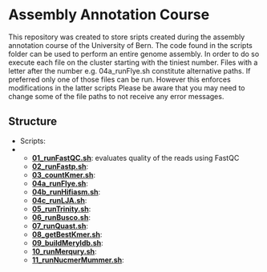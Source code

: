 # Assembly Annotation Course

This repository was created to store sripts created during the assembly annotation course of the University of Bern. 
The code found in the scripts folder can be used to perform an entire genome assembly. In order to do so execute each file on the cluster starting with the tiniest number. Files with a letter after the number e.g. 04a_runFlye.sh constitute alternative paths. If preferred only one of those files can be run. However this enforces modifications in the latter scripts
Please be aware that you may need to change some of the file paths to not receive any error messages. 

## Structure

- Scripts:
- - **[01_runFastQC.sh](scripts/01_runFastQC.sh)**: evaluates quality of the reads using FastQC
  - **[02_runFastp.sh](scripts/02_runFastp.sh)**:
  - **[03_countKmer.sh](scripts/03_countKmer.sh)**:
  - **[04a_runFlye.sh](scripts/04a_runFlye.sh)**:
  - **[04b_runHifiasm.sh](scripts/04b_runHifiasm.sh)**:
  - **[04c_runLJA.sh](scripts/04c_runLJA.sh)**:
  - **[05_runTrinity.sh](scripts/05_runTrinity.sh)**:
  - **[06_runBusco.sh](scripts/06_runBusco.sh)**:
  - **[07_runQuast.sh](scripts/07_runQuast.sh)**:
  - **[08_getBestKmer.sh](scripts/08_getBestKmer.sh)**:
  - **[09_buildMeryldb.sh](scripts/09_buildMeryldb.sh)**:
  - **[10_runMerqury.sh](scripts/10_runMerqury.sh)**:
  - **[11_runNucmerMummer.sh](scripts/11_runNucmerMummer.sh)**:

